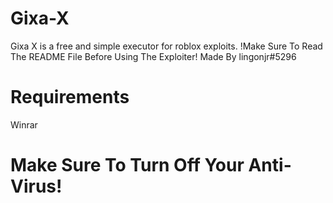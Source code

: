 # Gixa-X
Gixa X is a free and simple executor for roblox exploits. !Make Sure To Read The README File Before Using The Exploiter! Made By lingonjr#5296
# Requirements
Winrar
# Make Sure To Turn Off Your Anti-Virus!
